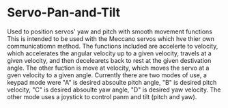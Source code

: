 # Servo-Pan-and-Tilt
Used to position servos' yaw and pitch with smooth movement functions
This is intended to be used with the Meccano servos which hve thier own communicatiomn method. The functions included are accelerte to velocity, which accelerates the angular velocity up to a given velocity, travels at a given velocity, and then decelearets back to rest at the given destivation angle. The other fuction is move at velocity, which moves the servo at a gven velocity to a given angle.
Currently there are two modes of use, a keypad mode were "A" is desired absoulte pitch angle, "B" is desired pitch velocity, "C" is desired absoulte yaw angle, "D" is desired yaw velocity.
The other mode uses a joystick to control panm and tilt (pitch and yaw).
